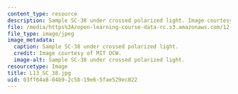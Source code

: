 ```yaml
---
content_type: resource
description: Sample SC-38 under crossed polarized light. Image courtesy of MIT OCW.
file: /media/https%3A/open-learning-course-data-rc.s3.amazonaws.com/12-109-petrology-fall-2005/03ff64a804b92c5b19e65fae529ec822_L13_SC_38.jpg
file_type: image/jpeg
image_metadata:
  caption: Sample SC-38 under crossed polarized light.
  credit: Image courtesy of MIT OCW.
  image-alt: Sample SC-38 under crossed polarized light.
resourcetype: Image
title: L13_SC_38.jpg
uid: 03ff64a8-04b9-2c5b-19e6-5fae529ec822
---
```

